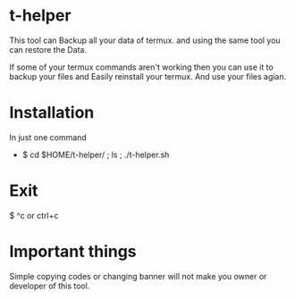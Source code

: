 # t-helper
This tool can Backup all your data of termux. and using the same tool you can restore the Data.

If some of your termux commands aren't working
then you can use it to backup your files and 
Easily reinstall your termux. And use your files agian.

# Installation
In just one command
- $  cd $HOME/t-helper/ ; ls ; ./t-helper.sh


# Exit
$ ^c  or  ctrl+c

# Important things 
Simple copying codes or changing banner will not make you owner or developer of this tool.
